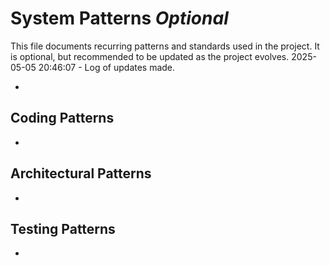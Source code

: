 # System Patterns *Optional*

This file documents recurring patterns and standards used in the project.
It is optional, but recommended to be updated as the project evolves.
2025-05-05 20:46:07 - Log of updates made.

*

## Coding Patterns

*   

## Architectural Patterns

*   

## Testing Patterns

*

